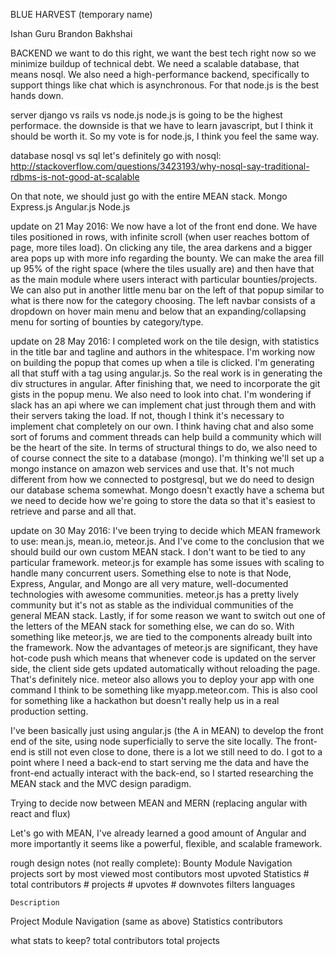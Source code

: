 BLUE HARVEST (temporary name)

Ishan Guru
Brandon Bakhshai

BACKEND
    we want to do this right, we want the best tech right now
    so we minimize buildup of technical debt. We need a scalable database,
    that means nosql. We also need a high-performance backend, specifically to
    support things like chat which is asynchronous. For that node.js is the best
    hands down. 

server
    django vs rails vs node.js
        node.js is going to be the highest performace. the downside is that we
        have to learn javascript, but I think it should be worth it. So my vote
        is for node.js, I think you feel the same way.
        

database
    nosql vs sql 
        let's definitely go with nosql: 
        http://stackoverflow.com/questions/3423193/why-nosql-say-traditional-rdbms-is-not-good-at-scalable

On that note, we should just go with the entire MEAN stack. 
Mongo
Express.js
Angular.js
Node.js



update on 21 May 2016:
We now have a lot of the front end done. We have tiles positioned in rows, with
infinite scroll (when user reaches bottom of page, more tiles load). On clicking
any tile, the area darkens and a bigger area pops up with more info regarding
the bounty. We can make the area fill up 95% of the right space (where the tiles
usually are) and then have that as the main module where users interact with
particular bounties/projects. We can also put in another little menu bar on the
left of that popup similar to what is there now for the category choosing.
The left navbar consists of a dropdown on hover main menu and below that an
expanding/collapsing menu for sorting of bounties by category/type. 

update on 28 May 2016:
I completed work on the tile design, with statistics in the title bar and
tagline and authors in the whitespace. I'm working now on building the popup 
that comes up when a tile is clicked. I'm generating all that stuff with a tag 
using angular.js. So the real work is in generating the div structures in
angular. After finishing that, we need to incorporate the git gists in the popup
menu. We also need to look into chat. I'm wondering if slack has an api where we
can implement chat just through them and with their servers taking the load. If
not, though I think it's necessary to implement chat completely on our own. I
think having chat and also some sort of forums and comment threads can help
build a community which will be the heart of the site. In terms of structural
things to do, we also need to of course connect the site to a database (mongo).
I'm thinking we'll set up a mongo instance on amazon web services and use that.
It's not much different from how we connected to postgresql, but we do need to
design our database schema somewhat. Mongo doesn't exactly have a schema but we
need to decide how we're going to store the data so that it's easiest to
retrieve and parse and all that.

update on 30 May 2016:
I've been trying to decide which MEAN framework to use: mean.js, mean.io,
meteor.js. And I've come to the conclusion that we should build our own custom 
MEAN stack. I don't want to be tied to any particular framework. meteor.js for
example has some issues with scaling to handle many concurrent users. Something
else to note is that Node, Express, Angular, and Mongo are all very mature, 
well-documented technologies with awesome communities. meteor.js has a pretty
lively community but it's not as stable as the individual communities of
the general MEAN stack. Lastly, if for some reason we want to switch out one of
the letters of the MEAN stack for something else, we can do so. With something
like meteor.js, we are tied to the components already built into the framework.
Now the advantages of meteor.js are significant, they have hot-code push which
means that whenever code is updated on the server side, the client side gets
updated automatically without reloading the page. That's definitely nice. meteor
also allows you to deploy your app with one command I think to be something like
myapp.meteor.com. This is also cool for something like a hackathon but doesn't
really help us in a real production setting. 

I've been basically just using angular.js (the A in
MEAN) to develop the front end of the site, using node superficially to serve
the site locally. The front-end is still not even close to done, there is a lot
we still need to do. I got to a point where I need a back-end to start serving me
the data and have the front-end actually interact with the back-end, so I
started researching the MEAN stack and the MVC design paradigm. 

Trying to decide now between MEAN and MERN (replacing angular with react and
flux)

Let's go with MEAN, I've already learned a good amount of Angular and more
importantly it seems like a powerful, flexible, and scalable framework. 


rough design notes (not really complete):
Bounty Module
    Navigation
        projects
        sort by
            most viewed
            most contibutors
            most upvoted
    Statistics
        # total contributors
        # projects
        # upvotes
        # downvotes
        filters
        languages


    Description

Project Module
    Navigation (same as above)
    Statistics
        contributors


what stats to keep?
    total contributors
    total projects

